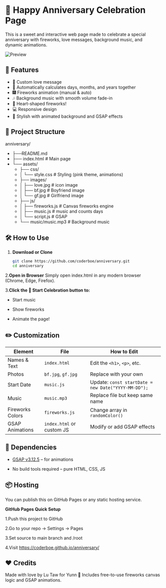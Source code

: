 # 💖 Happy Anniversary Celebration Page

This is a sweet and interactive web page made to celebrate a special anniversary with fireworks, love messages, background music, and dynamic animations.

![Preview](https://github.com/coderboe/repo-image/blob/master/pimg/anniversary.png)

## 🌟 Features

- 💬 Custom love message
- 📅 Automatically calculates days, months, and years together
- 🎆 Fireworks animation (manual & auto)
- 🎶 Background music with smooth volume fade-in
- 🧡 Heart-shaped fireworks!
- 💻 Responsive design
- 🎨 Stylish with animated background and GSAP effects

## 📁 Project Structure

 anniversary/
-    ├──README.md
-    ├── index.html  # Main page
-    └── assets/
     -    ├── css/
     -    │   └── style.css  # Styling (pink theme, animations)
     -    ├── images/
     -    │   ├── love.jpg   # icon image
     -    │   ├── bf.jpg     # Boyfriend image
     -    │   └── gf.jpg     # Girlfriend image
     -    ├── js/
     -    │   ├── fireworks.js  # Canvas fireworks engine
     -    │   ├── music.js      # music and counts days
     -    │   └── script.js     # GSAP
     -    └── music/music.mp3  # Background music
     



## 🛠 How to Use

1. **Download or Clone**
   ```bash
   git clone https://github.com/coderboe/anniversary.git
   cd anniversary
2.**Open in Browser**
Simply open index.html in any modern browser (Chrome, Edge, Firefox).

3.**Click the 🎉 Start Celebration button to:**

- Start music

- Show fireworks

- Animate the page!

## ✏️ Customization

| Element          | File                      | How to Edit                                         |
| ---------------- | ------------------------- | --------------------------------------------------- |
| Names & Text     | `index.html`              | Edit the `<h1>`, `<p>`, etc.                        |
| Photos           | `bf.jpg`, `gf.jpg`        | Replace with your own                               |
| Start Date       | `music.js`                | Update: `const startDate = new Date("YYYY-MM-DD");` |
| Music            | `music.mp3`               | Replace file but keep same name                     |
| Fireworks Colors | `fireworks.js`            | Change array in `randomColor()`                     |
| GSAP Animations  | `index.html` or custom JS | Modify or add GSAP effects                          |

## 🔧 Dependencies
- [GSAP v3.12.5](https://cdnjs.cloudflare.com/ajax/libs/gsap/3.12.5/gsap.min.js) – for animations

- No build tools required – pure HTML, CSS, JS

## 📦 Hosting
You can publish this on GitHub Pages or any static hosting service.

**GitHub Pages Quick Setup**

1.Push this project to GitHub

2.Go to your repo → Settings → Pages

3.Set source to main branch and /root

4.Visit https://coderboe.github.io/anniversary/

## ❤️ Credits
Made with love by Lu Taw for Yunn 💑
Includes free-to-use fireworks canvas logic and GSAP animations.


